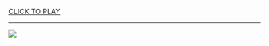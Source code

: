 
<a href="https://premium76.site?title=free_online_games_unblocked&ref=13M">CLICK TO PLAY</a></h3>
<hr>

<a href="https://premium76.site?title=free_online_games_unblocked&ref=13M"><img src="https://clearcache.store/games.png"></a>


